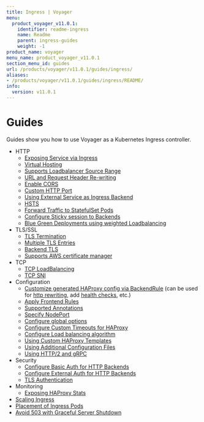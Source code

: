 ```yaml
---
title: Ingress | Voyager
menu:
  product_voyager_v11.0.1:
    identifier: readme-ingress
    name: Readme
    parent: ingress-guides
    weight: -1
product_name: voyager
menu_name: product_voyager_v11.0.1
section_menu_id: guides
url: /products/voyager/v11.0.1/guides/ingress/
aliases:
- /products/voyager/v11.0.1/guides/ingress/README/
info:
  version: v11.0.1
---
```


# Guides

Guides show you how to use Voyager as a Kubernetes Ingress controller.

- HTTP
  - [Exposing Service via Ingress](/products/voyager/v11.0.1/guides/ingress/http/single-service)
  - [Virtual Hosting](/products/voyager/v11.0.1/guides/ingress/http/virtual-hosting)
  - [Supports Loadbalancer Source Range](/products/voyager/v11.0.1/guides/ingress/http/source-range)
  - [URL and Request Header Re-writing](/products/voyager/v11.0.1/guides/ingress/http/rewrite-rules)
  - [Enable CORS](/products/voyager/v11.0.1/guides/ingress/http/cors)
  - [Custom HTTP Port](/products/voyager/v11.0.1/guides/ingress/http/custom-http-port)
  - [Using External Service as Ingress Backend](/products/voyager/v11.0.1/guides/ingress/http/external-svc)
  - [HSTS](/products/voyager/v11.0.1/guides/ingress/http/hsts)
  - [Forward Traffic to StatefulSet Pods](/products/voyager/v11.0.1/guides/ingress/http/statefulset-pod)
  - [Configure Sticky session to Backends](/products/voyager/v11.0.1/guides/ingress/http/sticky-session)
  - [Blue Green Deployments using weighted Loadbalancing](/products/voyager/v11.0.1/guides/ingress/http/blue-green-deployment)
- TLS/SSL
  - [TLS Termination](/products/voyager/v11.0.1/guides/ingress/tls/overview)
  - [Multiple TLS Entries](/products/voyager/v11.0.1/guides/ingress/tls/multiple-tls)
  - [Backend TLS](/products/voyager/v11.0.1/guides/ingress/tls/backend-tls)
  - [Supports AWS certificate manager](/products/voyager/v11.0.1/guides/ingress/tls/aws-cert-manager)
- TCP
  - [TCP LoadBalancing](/products/voyager/v11.0.1/guides/ingress/tcp/overview)
  - [TCP SNI](/products/voyager/v11.0.1/guides/ingress/tcp/tcp-sni)
- Configuration
  - [Customize generated HAProxy config via BackendRule](/products/voyager/v11.0.1/guides/ingress/configuration/backend-rule) (can be used for [http rewriting](https://www.haproxy.com/doc/aloha/7.0/haproxy/http_rewriting.html), add [health checks](https://www.haproxy.com/doc/aloha/7.0/haproxy/healthchecks.html), etc.)
  - [Apply Frontend Rules](/products/voyager/v11.0.1/guides/ingress/configuration/frontend-rule)
  - [Supported Annotations](/products/voyager/v11.0.1/guides/ingress/configuration/annotations)
  - [Specify NodePort](/products/voyager/v11.0.1/guides/ingress/configuration/node-port)
  - [Configure global options](/products/voyager/v11.0.1/guides/ingress/configuration/default-options)
  - [Configure Custom Timeouts for HAProxy](/products/voyager/v11.0.1/guides/ingress/configuration/default-timeouts)
  - [Configure Load balancing algorithm](/products/voyager/v11.0.1/guides/ingress/configuration/loadbalance-algorithm)
  - [Using Custom HAProxy Templates](/products/voyager/v11.0.1/guides/ingress/configuration/custom-templates)
  - [Using Additional Configuration Files](/products/voyager/v11.0.1/guides/ingress/configuration/config-volumes)
  - [Using HTTP/2 and gRPC](/products/voyager/v11.0.1/guides/ingress/configuration/http-2)
- Security
  - [Configure Basic Auth for HTTP Backends](/products/voyager/v11.0.1/guides/ingress/security/basic-auth)
  - [Configure External Auth for HTTP Backends](/products/voyager/v11.0.1/guides/ingress/security/oauth)
  - [TLS Authentication](/products/voyager/v11.0.1/guides/ingress/security/tls-auth)
- Monitoring
  - [Exposing HAProxy Stats](/products/voyager/v11.0.1/guides/ingress/monitoring/haproxy-stats)
- [Scaling Ingress](/products/voyager/v11.0.1/guides/ingress/scaling)
- [Placement of Ingress Pods](/products/voyager/v11.0.1/guides/ingress/pod-placement)
- [Avoid 503 with Graceful Server Shutdown](/products/voyager/v11.0.1/guides/ingress/graceful-reload)